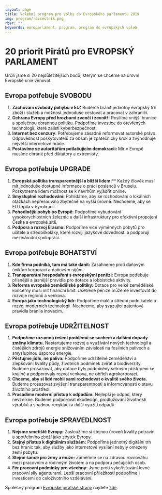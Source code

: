 ```yaml
---
layout: page
title: Volební program pro volby do Evropského parlamentu 2019
img: program/rozcestnik.png
rbar: ""
keywords: europarlament, program, program do evropských voleb
---
```


# 20 priorit Pirátů pro EVROPSKÝ PARLAMENT

Určili jsme si 20 nejdůležitějších bodů, kterým se chceme na úrovni Evropské unie věnovat.

## Evropa potřebuje SVOBODU

1. **Zachování svobody pohybu v EU:** Budeme bránit jednotný evropský trh zboží i služeb a možnost jednoduše cestovat a pracovat v zahraničí.
2. **Ochrana Evropy před hrozbami zvenčí i zevnitř:** Posílíme vnější hranice a společnou obrannou politiku. Podpoříme investice do otevřených technologií, které zajistí kyberbezpečnost.
3. **Internet bez cenzury:** Potřebujeme zásadně reformovat autorské právo. Odpovědnost poskytovatelů za obsah je zpátečnický krok a zvýhodňuje největší internetové hráče.
4. **Postavíme se autoritářům potlačujícím demokracii:** Mír v Evropě musíme chránit před diktátory a extremisty.

## Evropa potřebuje UPGRADE

1. **Evropská politika transparentnější a bližší lidem:**** Každý člověk musí mít jednoduše dostupné informace o práci poslanců v Bruselu. Poskytneme lidem možnost se k návrhům vyjádřit online.
2. **Smysluplné rozhodování:** Pohlídáme, aby se rozhodování o lokálních otázkách nepřesouvalo zbytečně na vyšší úrovně. Nechceme, aby se EU topila v byrokracii.
3. **Pohodlnější pohyb po Evropě:** Podpoříme vybudování vysokorychlostních železnic a další infrastruktury pro efektivní propojení Česka a evropské sítě.
4. **Podpora a rozvoj Erasmu:** Podpoříme více výměnných pobytů pro učitele a středoškoláky, které rozvíjí jazykové dovednosti a podporují mezinárodní spolupráci.

## Evropa potřebuje BOHATSTVÍ

1. **Kde firma podniká, tam má také danit:** Zasáhneme proti daňovým únikům korporací a daňovým rájům.
2. **Transparentní hospodaření s evropskými penězi:** Evropa potřebuje přísnější a jasnější pravidla pro dotace a lobbistické aktivity.
3. **Reforma evropské zemědělské politiky:** Dotace pro velké zemědělské koncerny musí mít finanční limit. Ušetřené peníze můžeme investovat do rozvoje regionů a venkova.
4. **Evropa jako technologický lídr:** Podpoříme malé a střední podnikatele a rozvoj moderních technologií. Nechceme, aby svazující patentová pravidla bránila inovacím.

## Evropa potřebuje UDRŽITELNOST

1. **Podpoříme rozumná řešení problémů se suchem a dalšími dopady změny klimatu.** Nastartujeme rozvoj a využívání nových technologií a čistějších zdrojů energie snižováním závislosti na fosilních palivech a smysluplnou úsporou energie.
2. **Pěstujme jídlo, ne paliva:** Podpoříme udržitelné zemědělství a zlepšování kvality půdy, životních podmínek zvířat a biodiverzity. Budeme prosazovat, aby dotace byly podmíněny šetrným přístupem ke krajině a podporovaly rozvoj venkova, ne obřích agrokorporací.
3. **Chceme, aby si lidé mohli sami rozhodovat o kvalitě svého života.** Budeme prosazovat zvýšení transparentnosti a informovanosti o stavu životního prostředí.
4. **Prosadíme moderní přístup k odpadům.** Nejlepší je odpad, který nevznikne. Budeme podporovat ekodesign, prodlužování životnosti výrobků a snadnou recyklaci a další využití odpadů.

## Evropa potřebuje SPRAVEDLNOST

1. **Nejsme smetiště Evropy:** Zasloužíme si stejnou úroveň kvality potravin a spotřebního zboží jako zbytek Evropy.
2. **Stejný přístup k digitálním službám:** Podpoříme jednotný digitální trh bez hranic tak, aby služby jako internetové vysílání nebyly omezeny zemí pobytu.
3. **Stejné šance pro ženy a muže:** Zaměříme se na zdravou rovnováhu mezi pracovním a rodinným životem a na podporu pečujících osob.
4. **Fér pracovní podmínky pro všechny:** Jsme proti vykořisťování levné pracovní síly agenturami. Lepší pracovní příležitosti podpoříme i investicemi do celoživotního vzdělávání.



Společný program [Evropské pirátské strany](https://european-pirateparty.eu/) najdete [zde](preambule/).

